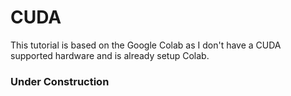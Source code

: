 # CUDA

This tutorial is based on the Google Colab as I don't have a CUDA supported hardware and is already setup Colab.

<span style="color: red"><h3> Under Construction </h3></span>
